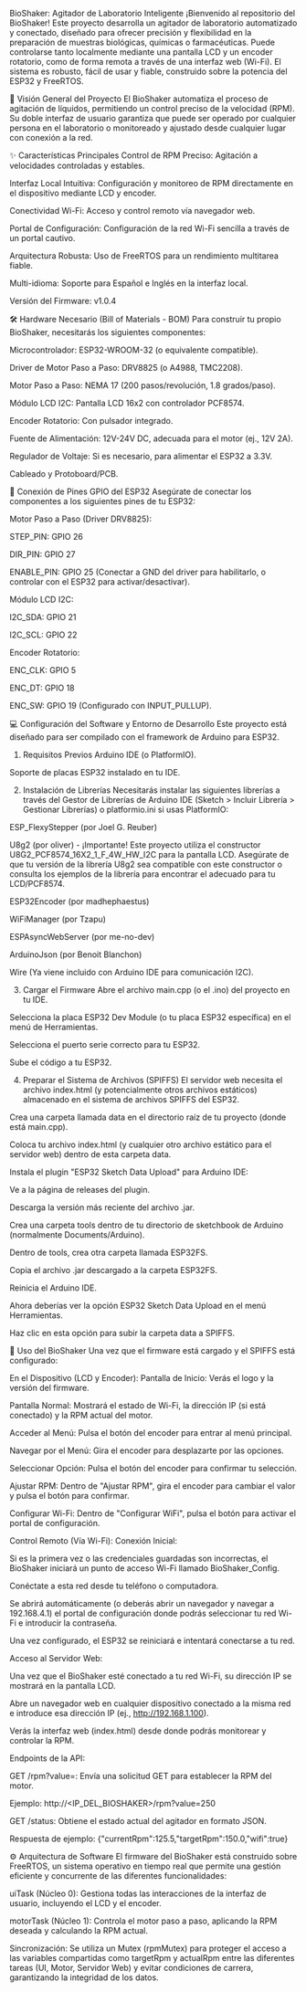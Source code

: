 BioShaker: Agitador de Laboratorio Inteligente
¡Bienvenido al repositorio del BioShaker! Este proyecto desarrolla un agitador de laboratorio automatizado y conectado, diseñado para ofrecer precisión y flexibilidad en la preparación de muestras biológicas, químicas o farmacéuticas. Puede controlarse tanto localmente mediante una pantalla LCD y un encoder rotatorio, como de forma remota a través de una interfaz web (Wi-Fi). El sistema es robusto, fácil de usar y fiable, construido sobre la potencia del ESP32 y FreeRTOS.

🔬 Visión General del Proyecto
El BioShaker automatiza el proceso de agitación de líquidos, permitiendo un control preciso de la velocidad (RPM). Su doble interfaz de usuario garantiza que puede ser operado por cualquier persona en el laboratorio o monitoreado y ajustado desde cualquier lugar con conexión a la red.

✨ Características Principales
Control de RPM Preciso: Agitación a velocidades controladas y estables.

Interfaz Local Intuitiva: Configuración y monitoreo de RPM directamente en el dispositivo mediante LCD y encoder.

Conectividad Wi-Fi: Acceso y control remoto vía navegador web.

Portal de Configuración: Configuración de la red Wi-Fi sencilla a través de un portal cautivo.

Arquitectura Robusta: Uso de FreeRTOS para un rendimiento multitarea fiable.

Multi-idioma: Soporte para Español e Inglés en la interfaz local.

Versión del Firmware: v1.0.4

🛠️ Hardware Necesario (Bill of Materials - BOM)
Para construir tu propio BioShaker, necesitarás los siguientes componentes:

Microcontrolador: ESP32-WROOM-32 (o equivalente compatible).

Driver de Motor Paso a Paso: DRV8825 (o A4988, TMC2208).

Motor Paso a Paso: NEMA 17 (200 pasos/revolución, 1.8 grados/paso).

Módulo LCD I2C: Pantalla LCD 16x2 con controlador PCF8574.

Encoder Rotatorio: Con pulsador integrado.

Fuente de Alimentación: 12V-24V DC, adecuada para el motor (ej., 12V 2A).

Regulador de Voltaje: Si es necesario, para alimentar el ESP32 a 3.3V.

Cableado y Protoboard/PCB.

📌 Conexión de Pines GPIO del ESP32
Asegúrate de conectar los componentes a los siguientes pines de tu ESP32:

Motor Paso a Paso (Driver DRV8825):

STEP_PIN: GPIO 26

DIR_PIN: GPIO 27

ENABLE_PIN: GPIO 25 (Conectar a GND del driver para habilitarlo, o controlar con el ESP32 para activar/desactivar).

Módulo LCD I2C:

I2C_SDA: GPIO 21

I2C_SCL: GPIO 22

Encoder Rotatorio:

ENC_CLK: GPIO 5

ENC_DT: GPIO 18

ENC_SW: GPIO 19 (Configurado con INPUT_PULLUP).

💻 Configuración del Software y Entorno de Desarrollo
Este proyecto está diseñado para ser compilado con el framework de Arduino para ESP32.

1. Requisitos Previos
Arduino IDE (o PlatformIO).

Soporte de placas ESP32 instalado en tu IDE.

2. Instalación de Librerías
Necesitarás instalar las siguientes librerías a través del Gestor de Librerías de Arduino IDE (Sketch > Incluir Librería > Gestionar Librerías) o platformio.ini si usas PlatformIO:

ESP_FlexyStepper (por Joel G. Reuber)

U8g2 (por oliver) - ¡Importante! Este proyecto utiliza el constructor U8G2_PCF8574_16X2_1_F_4W_HW_I2C para la pantalla LCD. Asegúrate de que tu versión de la librería U8g2 sea compatible con este constructor o consulta los ejemplos de la librería para encontrar el adecuado para tu LCD/PCF8574.

ESP32Encoder (por madhephaestus)

WiFiManager (por Tzapu)

ESPAsyncWebServer (por me-no-dev)

ArduinoJson (por Benoit Blanchon)

Wire (Ya viene incluido con Arduino IDE para comunicación I2C).

3. Cargar el Firmware
Abre el archivo main.cpp (o el .ino) del proyecto en tu IDE.

Selecciona la placa ESP32 Dev Module (o tu placa ESP32 específica) en el menú de Herramientas.

Selecciona el puerto serie correcto para tu ESP32.

Sube el código a tu ESP32.

4. Preparar el Sistema de Archivos (SPIFFS)
El servidor web necesita el archivo index.html (y potencialmente otros archivos estáticos) almacenado en el sistema de archivos SPIFFS del ESP32.

Crea una carpeta llamada data en el directorio raíz de tu proyecto (donde está main.cpp).

Coloca tu archivo index.html (y cualquier otro archivo estático para el servidor web) dentro de esta carpeta data.

Instala el plugin "ESP32 Sketch Data Upload" para Arduino IDE:

Ve a la página de releases del plugin.

Descarga la versión más reciente del archivo .jar.

Crea una carpeta tools dentro de tu directorio de sketchbook de Arduino (normalmente Documents/Arduino).

Dentro de tools, crea otra carpeta llamada ESP32FS.

Copia el archivo .jar descargado a la carpeta ESP32FS.

Reinicia el Arduino IDE.

Ahora deberías ver la opción ESP32 Sketch Data Upload en el menú Herramientas.

Haz clic en esta opción para subir la carpeta data a SPIFFS.

🚀 Uso del BioShaker
Una vez que el firmware está cargado y el SPIFFS está configurado:

En el Dispositivo (LCD y Encoder):
Pantalla de Inicio: Verás el logo y la versión del firmware.

Pantalla Normal: Mostrará el estado de Wi-Fi, la dirección IP (si está conectado) y la RPM actual del motor.

Acceder al Menú: Pulsa el botón del encoder para entrar al menú principal.

Navegar por el Menú: Gira el encoder para desplazarte por las opciones.

Seleccionar Opción: Pulsa el botón del encoder para confirmar tu selección.

Ajustar RPM: Dentro de "Ajustar RPM", gira el encoder para cambiar el valor y pulsa el botón para confirmar.

Configurar Wi-Fi: Dentro de "Configurar WiFi", pulsa el botón para activar el portal de configuración.

Control Remoto (Vía Wi-Fi):
Conexión Inicial:

Si es la primera vez o las credenciales guardadas son incorrectas, el BioShaker iniciará un punto de acceso Wi-Fi llamado BioShaker_Config.

Conéctate a esta red desde tu teléfono o computadora.

Se abrirá automáticamente (o deberás abrir un navegador y navegar a 192.168.4.1) el portal de configuración donde podrás seleccionar tu red Wi-Fi e introducir la contraseña.

Una vez configurado, el ESP32 se reiniciará e intentará conectarse a tu red.

Acceso al Servidor Web:

Una vez que el BioShaker esté conectado a tu red Wi-Fi, su dirección IP se mostrará en la pantalla LCD.

Abre un navegador web en cualquier dispositivo conectado a la misma red e introduce esa dirección IP (ej., http://192.168.1.100).

Verás la interfaz web (index.html) desde donde podrás monitorear y controlar la RPM.

Endpoints de la API:

GET /rpm?value=<RPM>: Envía una solicitud GET para establecer la RPM del motor.

Ejemplo: http://<IP_DEL_BIOSHAKER>/rpm?value=250

GET /status: Obtiene el estado actual del agitador en formato JSON.

Respuesta de ejemplo: {"currentRpm":125.5,"targetRpm":150.0,"wifi":true}

⚙️ Arquitectura de Software
El firmware del BioShaker está construido sobre FreeRTOS, un sistema operativo en tiempo real que permite una gestión eficiente y concurrente de las diferentes funcionalidades:

uiTask (Núcleo 0): Gestiona todas las interacciones de la interfaz de usuario, incluyendo el LCD y el encoder.

motorTask (Núcleo 1): Controla el motor paso a paso, aplicando la RPM deseada y calculando la RPM actual.

Sincronización: Se utiliza un Mutex (rpmMutex) para proteger el acceso a las variables compartidas como targetRpm y actualRpm entre las diferentes tareas (UI, Motor, Servidor Web) y evitar condiciones de carrera, garantizando la integridad de los datos.
